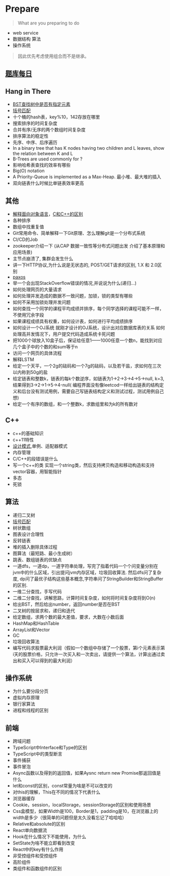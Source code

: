 # Prepare

> What are you preparing to do

- web service
- 数据结构 算法
- 操作系统

> 因此优先考虑使用组合而不是继承。

## [题库每日](./practice)

## Hang in There

- [BST查找树中是否有指定元素](https://raw.githubusercontent.com/DrAugus/cpp/master/src/leetcode/700.cpp)
- [括号匹配](https://raw.githubusercontent.com/DrAugus/cpp/master/src/leetcode/20.cpp)
- 十个桶的hash表，key%10，142存放在哪里
- 搜索排序的时间复杂度
- 合并有序/无序的两个数组时间复杂度
- 排序算法的稳定性
- 先序、中序、后序遍历
- In a binary tree that has K nodes having two children and L leaves, show the relation between K and L
- B-Trees are used commonly for ?
- 影响哈希表查找的效率有哪些
- Big(O) notation
- A Priority-Queue is implemented as a Max-Heap. 最小堆、最大堆的插入
- 双向链表什么时候比单链表效率更高

## 其他

- [解释面向对象语言](../../cpp/concept/#面向对象编程与面向过程编程的区别与联系)，[C和C++的区别](../../cpp/c-cpp-diff)
- 各种排序
- 数组中找重复值
- Git常用命令、简单解释一下Git原理、怎么理解git是一个分布式系统
- CI/CD的Job
- zookeeper介绍一下 (从CAP 数据一致性等分布式问题出发 介绍了基本原理和应用场景)
- 主节点崩溃了, 集群会发生什么
- 讲一下HTTP协议,为什么说是无状态的, POST/GET请求的区别, 1.X 和 2.0区别
- [paxos](../distributed/paxos)
- 举一个会出现StackOverflow错误的情况,并说说为什么(递归...)
- 如何处理网页的大量请求
- 如何处理并发造成的数据不一致问题，加锁，锁的类型有哪些
- 如何不采用加锁处理并发问题
- 如何查找一个同学的课程平均成绩并排序，每个同学选择的课程可能不一样，不使用冗余字段
- 如果课程成绩具有权重，如何设计表，如何进行平均成绩排序
- 如何设计一个OJ系统
  就刚才设计的OJ系统，设计出对应数据库表的关系
  如何处理高并发情况下，用户提交代码造成系统卡死问题
- 把1000个球放入10盒子后，保证给任意1——1000任意一个数n，能找到对应几个盒子中的个数的和sum等于n
- 访问一个网页的具体流程
- 解释LSTM
- 给定一个天平，一个2g的砝码和一个7g的砝码，以及若干盐，求如何在三次以内称到50g的盐
- 给定链表和整数k，链表的每k个数逆序，如链表为1->2->3->4->5->null, k=3,结果得到3->2->1->5->4-null(
  编程界面没有像leetcod一样给出链表的结构定义和后台没有测试用例，需要自己写链表结构定义和测试过程，测试用例自己想)
- 给定一个有序的数组，和一个整数k，求数组里和为k的所有数对

## C++

- c++的基础知识
- c++11特性
- [设计模式](../sys-design/design-pattern),单例、适配器模式
- 内存管理
- C/C++的段错误是什么
- 写一个c++的类 实现一个string类，然后支持拷贝构造和移动构造和支持vector容器，用智能指针
- 多态
- 死锁

## 算法

- 递归二叉树
- [括号匹配](https://raw.githubusercontent.com/DrAugus/cpp/master/src/leetcode/20.cpp)
- 树状数组
- 图表设计合理性
- 反转链表
- 堆的插入删除具体过程
- 图算法（最短路、最小生成树）
- 跳表、数组链表的优缺点
- 一道dfs，一道dp，一道字符串处理，写完了指着代码一个个问变量分别在jvm中的什么区域，引出提问jvm内存区域，垃圾回收算法.
  然后dfs问了复杂度,
  dp问了最优子结构这些基本概念,字符串问了StringBuilder和StringBuffer的区别.
- 一维二分查找，手写代码
- 二维二分查找，讲解思路，计算时间复杂度，如何将时间复杂度将到O(n)
- 给出BST，然后给出number，返回number是否在BST
- 二叉树的按层求和，递归和迭代
- 给定数组，求两个数的最大差值，要求，大数在小数后面
- HashMap和HashTable
- ArrayList和Vector
- GC
- 垃圾回收算法
- 编写代码求股票最大利润（假如一个数组中存储了一个股票，第i个元素表示第i天的股票价格，只允许一次买入和一次卖出，请提供一个算法，计算出通过卖出和买入可以得到的最大利润）

## 操作系统

- 为什么要分段分页
- 虚拟内存原理
- 银行家算法
- 进程和线程的区别

## 前端

- 跨域问题
- TypeScript中Interface和Type的区别
- TypeScript中的类型断言
- 事件捕获
- 事件冒泡
- Async函数以及得到的返回值，如果Aysnc return new Promise那返回值是什么
- let和const的区别，const常量为啥是不可以改变的
- 对this的理解，This在不同的情况下代表什么
- 浏览器缓存
- Cookie，session，localStorage，sessionStorage的区别和使用场景
- Css盒模型，如果Width是100，Border是1，padding是10，在浏览器上的width是多少（很简单的问题但是太久没看忘记了哈哈哈）
- Relative和absolute的区别
- React单向数据流
- Hook在什么情况下不能使用，为什么
- SetState为啥不能立即看到改变
- React中的key有什么作用
- 非受控组件和受控组件
- 高阶组件
- 类组件和函数组件的区别
